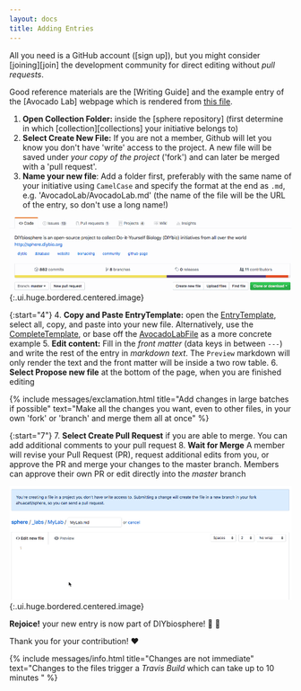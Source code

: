 ```yaml
---
layout: docs
title: Adding Entries
---
```


All you need is a GitHub account ([sign up]), but you might consider [joining][join] the development community for direct editing without _pull requests_.

Good reference materials are the [Writing Guide] and the example entry of the [Avocado Lab] webpage which is rendered from [this file](https://raw.githubusercontent.com/DIYbiosphere/sphere/master/docs/tutorials/AvocadoLab/AvocadoLab.md).

1. **Open Collection Folder:** inside the [sphere repository] (first determine in which [collection][collections] your initiative belongs to)
2. **Select Create New File:** If you are not a member, Github will let you know you don't have 'write' access to the project. A new file will be saved under _your copy of the project_ ('fork') and can later be merged with a 'pull request'.
3. **Name your new file**: Add a folder first, preferably with the same name of your initiative using `CamelCase` and specify the format at the end as `.md`, e.g. 'AvocadoLab/AvocadoLab.md' (the name of the file will be the URL of the entry, so don't use a long name!)

![](/docs/tutorials/name.gif){:.ui.huge.bordered.centered.image}

{:start="4"}
4. **Copy and Paste EntryTemplate:** open the [EntryTemplate](https://raw.githubusercontent.com/DIYbiosphere/sphere/master/docs/EntryTemplate.md), select all, copy, and paste into your new file. Alternatively, use the [CompleteTemplate](https://raw.githubusercontent.com/DIYbiosphere/sphere/master/docs/CompleteTemplate.md), or base off the [AvocadoLabFile](https://raw.githubusercontent.com/DIYbiosphere/sphere/master/docs/tutorials/AvocadoLab/AvocadoLab.md) as a more concrete example
5. **Edit content:** Fill in the _front matter_ (data keys in between `---`) and write the rest of the entry in _markdown text_. The `Preview` markdown will only render the text and the front matter will be inside a two row table.
6. **Select Propose new file** at the bottom of the page, when you are finished editing

{% include messages/exclamation.html title="Add changes in large batches if possible" text="Make all the changes you want, even to other files, in your own 'fork' or 'branch' and merge them all at once" %}

{:start="7"}
7. **Select Create Pull Request** if you are able to merge. You can add additional comments to your pull request
8. **Wait for Merge** A member will revise your Pull Request (PR), request additional edits from you, or approve the PR and merge your changes to the master branch. Members can approve their own PR or edit directly into the _master_ branch

![](/docs/tutorials/edit.gif){:.ui.huge.bordered.centered.image}

**Rejoice!** your new entry is now part of DIYbiosphere! :clap: :clap:

Thank you for your contribution! :heart:

{% include messages/info.html title="Changes are not immediate" text="Changes to the files trigger a _Travis Build_ which can take up to 10 minutes " %}

